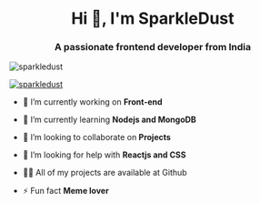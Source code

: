 <h1 align="center">Hi 👋, I'm SparkleDust</h1>
<h3 align="center">A passionate frontend developer from India</h3>

<p align="left"> <img src="https://komarev.com/ghpvc/?username=sparkledust&label=Profile%20views&color=0e75b6&style=flat" alt="sparkledust" /> </p>

<p align="left"> <a href="https://github.com/ryo-ma/github-profile-trophy"><img src="https://github-profile-trophy.vercel.app/?username=sparkledust" alt="sparkledust" /></a> </p>

- 🔭 I’m currently working on **Front-end**

- 🌱 I’m currently learning **Nodejs and MongoDB**

- 👯 I’m looking to collaborate on **Projects**

- 🤝 I’m looking for help with **Reactjs and CSS**

- 👨‍💻 All of my projects are available at Github

- ⚡ Fun fact **Meme lover**



